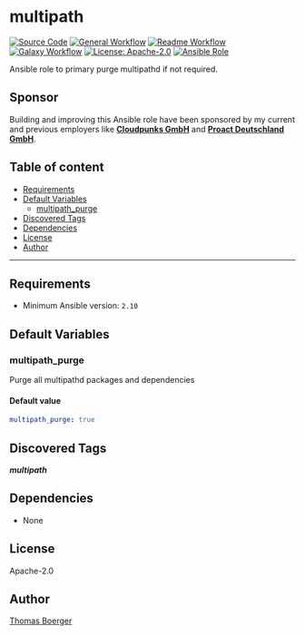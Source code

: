 # multipath

[![Source Code](https://img.shields.io/badge/github-source%20code-blue?logo=github&amp;logoColor=white)](https://github.com/rolehippie/multipath)
[![General Workflow](https://github.com/rolehippie/multipath/actions/workflows/general.yml/badge.svg)](https://github.com/rolehippie/multipath/actions/workflows/general.yml)
[![Readme Workflow](https://github.com/rolehippie/multipath/actions/workflows/readme.yml/badge.svg)](https://github.com/rolehippie/multipath/actions/workflows/readme.yml)
[![Galaxy Workflow](https://github.com/rolehippie/multipath/actions/workflows/galaxy.yml/badge.svg)](https://github.com/rolehippie/multipath/actions/workflows/galaxy.yml)
[![License: Apache-2.0](https://img.shields.io/github/license/rolehippie/multipath)](https://github.com/rolehippie/multipath/blob/master/LICENSE)
[![Ansible Role](https://img.shields.io/badge/role-rolehippie.multipath-blue)](https://galaxy.ansible.com/rolehippie/multipath)

Ansible role to primary purge multipathd if not required.

## Sponsor

Building and improving this Ansible role have been sponsored by my current and previous employers like **[Cloudpunks GmbH](https://cloudpunks.de)** and **[Proact Deutschland GmbH](https://www.proact.eu)**.

## Table of content

- [Requirements](#requirements)
- [Default Variables](#default-variables)
  - [multipath_purge](#multipath_purge)
- [Discovered Tags](#discovered-tags)
- [Dependencies](#dependencies)
- [License](#license)
- [Author](#author)

---

## Requirements

- Minimum Ansible version: `2.10`


## Default Variables

### multipath_purge

Purge all multipathd packages and dependencies

#### Default value

```YAML
multipath_purge: true
```

## Discovered Tags

**_multipath_**


## Dependencies

- None

## License

Apache-2.0

## Author

[Thomas Boerger](https://github.com/tboerger)
